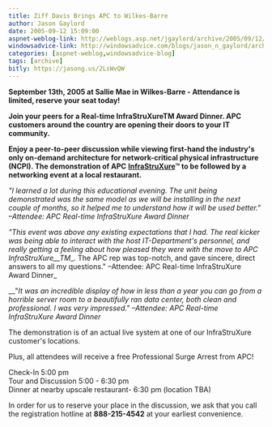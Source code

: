 ```yaml
---
title: Ziff Davis Brings APC to Wilkes-Barre
author: Jason Gaylord
date: 2005-09-12 15:09:00
aspnet-weblog-link: http://weblogs.asp.net/jgaylord/archive/2005/09/12/424921.aspx
windowsadvice-link: http://windowsadvice.com/blogs/jason_n_gaylord/archive/2005/09/12/ZiffDavis-APC-WilkesBarre-2005.aspx
categories: [aspnet-weblog,windowsadvice-blog]
tags: [archive]
bitly: https://jasong.us/2LsWvQW
---
```


**September 13th, 2005 at Sallie Mae in Wilkes-Barre - Attendance is limited, reserve your seat today!**  
  
**Join your peers for a Real-time InfraStruXureTM Award Dinner. APC customers around the country are opening their doors to your IT community.**  
  
**Enjoy a peer-to-peer discussion while viewing first-hand the industry's only on-demand architecture for network-critical physical infrastructure (NCPI). The demonstration of APC** [**InfraStruXure**](http://www.apcc.com/products/infrastruxure/index.cfm)**™ to be followed by a networking event at a local restaurant.**  
  
_"I learned a lot during this educational evening. The unit being demonstrated was the same model as we will be installing in the next couple of months, so it helped me to understand how it will be used better." –Attendee: APC Real-time InfraStruXure Award Dinner_  
  
_"This event was above any existing expectations that I had. The real kicker was being able to interact with the host IT-Department's personnel, and really getting a feeling about how pleased they were with the move to APC InfraStruXure__TM__. The APC rep was top-notch, and gave sincere, direct answers to all my questions." –Attendee: APC Real-time InfraStruXure Award Dinner_  
  
__"_It was an incredible display of how in less than a year you can go from a horrible server room to a beautifully ran data center, both clean and professional. I was very impressed." –Attendee: APC Real-time InfraStruXure Award Dinner_  
  
The demonstration is of an actual live system at one of our InfraStruXure customer's locations.  
  
Plus, all attendees will receive a free Professional Surge Arrest from APC!  
  
Check-In 5:00 pm  
Tour and Discussion 5:00 - 6:30 pm  
Dinner at nearby upscale restaurant- 6:30 pm (location TBA)  
  
In order for us to reserve your place in the discussion, we ask that you call the registration hotline at **888-215-4542** at your earliest convenience.